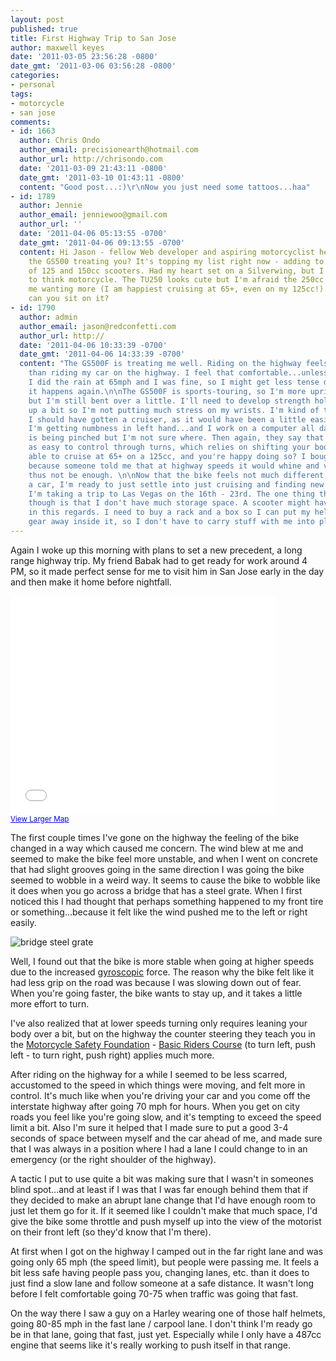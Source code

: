 ```yaml
---
layout: post
published: true
title: First Highway Trip to San Jose
author: maxwell keyes
date: '2011-03-05 23:56:28 -0800'
date_gmt: '2011-03-06 03:56:28 -0800'
categories:
- personal
tags:
- motorcycle
- san jose
comments:
- id: 1663
  author: Chris Ondo
  author_email: precisionearth@hotmail.com
  author_url: http://chrisondo.com
  date: '2011-03-09 21:43:11 -0800'
  date_gmt: '2011-03-10 01:43:11 -0800'
  content: "Good post...:)\r\nNow you just need some tattoos...haa"
- id: 1789
  author: Jennie
  author_email: jenniewoo@gmail.com
  author_url: ''
  date: '2011-04-06 05:13:55 -0700'
  date_gmt: '2011-04-06 09:13:55 -0700'
  content: Hi Jason - fellow Web developer and aspiring motorcyclist here. :) How's
    the GS500 treating you? It's topping my list right now - adding to my little stable
    of 125 and 150cc scooters. Had my heart set on a Silverwing, but I'm starting
    to think motorcycle. The TU250 looks cute but I'm afraid the 250cc will leave
    me wanting more (I am happiest cruising at 65+, even on my 125cc!). How upright
    can you sit on it?
- id: 1790
  author: admin
  author_email: jason@redconfetti.com
  author_url: http://
  date: '2011-04-06 10:33:39 -0700'
  date_gmt: '2011-04-06 14:33:39 -0700'
  content: "The GS500F is treating me well. Riding on the highway feels no different
    than riding my car on the highway. I feel that comfortable...unless it's raining.
    I did the rain at 65mph and I was fine, so I might get less tense doing that when
    it happens again.\n\nThe GS500F is sports-touring, so I'm more upright than others,
    but I'm still bent over a little. I'll need to develop strength holding myself
    up a bit so I'm not putting much stress on my wrists. I'm kind of thinking that
    I should have gotten a cruiser, as it would have been a little easier on my wrists.
    I'm getting numbness in left hand...and I work on a computer all day...some nerve
    is being pinched but I'm not sure where. Then again, they say that cruisers aren't
    as easy to control through turns, which relies on shifting your body weight.\n\nYou're
    able to cruise at 65+ on a 125cc, and you're happy doing so? I bought the GS500
    because someone told me that at highway speeds it would whine and vibrate, and
    thus not be enough. \n\nNow that the bike feels not much different than driving
    a car, I'm ready to just settle into just cruising and finding new places to visit.
    I'm taking a trip to Las Vegas on the 16th - 23rd. The one thing that gets me
    though is that I don't have much storage space. A scooter might have been nicer
    in this regards. I need to buy a rack and a box so I can put my helmet and other
    gear away inside it, so I don't have to carry stuff with me into places I visit."
---
```


Again I woke up this morning with plans to set a new precedent, a long range highway trip. My friend Babak had to get
ready for work around 4 PM, so it made perfect sense for me to visit him in San Jose early in the day and then make it
home before nightfall.

<iframe width="425" height="350" frameborder="0" scrolling="no" marginheight="0" marginwidth="0" src="//maps.google.com/maps?f=d&amp;source=s_d&amp;saddr=Blake+St,+Berkeley,+CA+94704&amp;daddr=37.81155,-122.19894+to:Payne+Avenue,+San+Jose,+CA+95117&amp;hl=en&amp;geocode=FSm_QQId8F22-Cm5GjmrhX6FgDFJVKFPhzTP5w%3BFV71QAIdZGS3-ClvRJY7uIePgDEsC8aAp10a1A%3BFWgrOQIdU-66-CmdBURTzMqPgDFj7qQEDQTAWA&amp;mra=dpe&amp;mrsp=1&amp;sz=10&amp;via=1&amp;sll=37.582155,-122.090785&amp;sspn=0.814044,1.259308&amp;ie=UTF8&amp;ll=37.582155,-122.090785&amp;spn=0.761817,1.167297&amp;z=9&amp;output=embed"></iframe><br />
<small>
  <a href="http://maps.google.com/maps?f=d&amp;source=embed&amp;saddr=Blake+St,+Berkeley,+CA+94704&amp;daddr=37.81155,-122.19894+to:Payne+Avenue,+San+Jose,+CA+95117&amp;hl=en&amp;geocode=FSm_QQId8F22-Cm5GjmrhX6FgDFJVKFPhzTP5w%3BFV71QAIdZGS3-ClvRJY7uIePgDEsC8aAp10a1A%3BFWgrOQIdU-66-CmdBURTzMqPgDFj7qQEDQTAWA&amp;mra=dpe&amp;mrsp=1&amp;sz=10&amp;via=1&amp;sll=37.582155,-122.090785&amp;sspn=0.814044,1.259308&amp;ie=UTF8&amp;ll=37.582155,-122.090785&amp;spn=0.761817,1.167297&amp;z=9" style="color:#0000FF;text-align:left">
    View Larger Map
  </a>
</small>

The first couple times I've gone on the highway the feeling of the bike changed in a way which caused me concern. The
wind blew at me and seemed to make the bike feel more unstable, and when I went on concrete that had slight grooves
going in the same direction I was going the bike seemed to wobble in a weird way. It seems to cause the bike to wobble
like it does when you go across a bridge that has a steel grate. When I first noticed this I had thought that perhaps
something happened to my front tire or something...because it felt like the wind pushed me to the left or right easily.

![bridge steel grate]({{site.assets.url_prefix}}/images/posts/bridge-steel-grate.png "bridge steel grate")

Well, I found out that the bike is more stable when going at higher speeds due to the increased
[gyroscopic](http://en.wikipedia.org/wiki/Gyroscope) force. The reason why the bike felt like it had less grip on the
road was because I was slowing down out of fear. When you're going faster, the bike wants to stay up, and it takes a
little more effort to turn.

I've also realized that at lower speeds turning only requires leaning your body over a bit, but on the highway the
counter steering they teach you in the [Motorcycle Safety Foundation](http://www.msf-usa.org/) -
[Basic Riders Course](http://www.msf-usa.org/students.aspx#brc-brc) (to turn left, push left - to turn right, push
right) applies much more.

After riding on the highway for a while I seemed to be less scarred, accustomed to the speed in which things were
moving, and felt more in control. It's much like when you're driving your car and you come off the interstate highway
after going 70 mph for hours. When you get on city roads you feel like you're going slow, and it's tempting to exceed
the speed limit a bit. Also I'm sure it helped that I made sure to put a good 3-4 seconds of space between myself and
the car ahead of me, and made sure that I was always in a position where I had a lane I could change to in an
emergency (or the right shoulder of the highway).

A tactic I put to use quite a bit was making sure that I wasn't in someones blind spot...and at least if I was that I
was far enough behind them that if they decided to make an abrupt lane change that I'd have enough room to just let
them go for it. If it seemed like I couldn't make that much space, I'd give the bike some throttle and push myself up
into the view of the motorist on their front left (so they'd know that I'm there).

At first when I got on the highway I camped out in the far right lane and was going only 65 mph (the speed limit), but
people were passing me. It feels a bit less safe having people pass you, changing lanes, etc. than it does to just
find a slow lane and follow someone at a safe distance. It wasn't long before I felt comfortable going 70-75 when
traffic was going that fast.

On the way there I saw a guy on a Harley wearing one of those half helmets, going 80-85 mph in the fast lane / carpool
lane. I don't think I'm ready go be in that lane, going that fast, just yet. Especially while I only have a 487cc
engine that seems like it's really working to push itself in that range.
